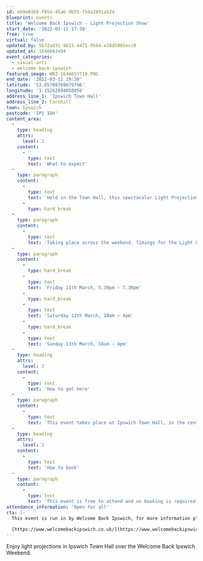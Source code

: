 ```yaml
---
id: eb9e81b9-f05d-45a6-9b55-f59a2891a52d
blueprint: events
title: 'Welcome Back Ipswich - Light Projection Show'
start_date: '2022-03-11 17:30'
free: true
virtual: false
updated_by: 5b72ad31-9613-4471-9564-e28d5005ecc0
updated_at: 1646663494
event_categories:
  - visual-arts
  - welcome-back-ipswich
featured_image: WBI-1646653719.PNG
end_date: '2022-03-11 19:30'
latitude: '52.05780769679796'
longitude: '1.15262094058854'
address_line_1: 'Ipswich Town Hall'
address_line_2: Cornhill
town: Ipswich
postcode: 'IP1 1DH'
content_area:
  -
    type: heading
    attrs:
      level: 2
    content:
      -
        type: text
        text: 'What to expect'
  -
    type: paragraph
    content:
      -
        type: text
        text: 'Held in the Town Hall, this spectacular Light Projection Show will shine the spotlight on many familiar faces from past Art Trail events! Thanks to St Elizabeth Hospice, dozens of pigs and elephants from previous trails will be on view, as well as a sneaky peek into some of the Big Hoot sculptures that will be in and around Ipswich later this summer!'
      -
        type: hard_break
  -
    type: paragraph
    content:
      -
        type: text
        text: 'Taking place across the weekend. Timings for the Light Projection Show are below. '
  -
    type: paragraph
    content:
      -
        type: hard_break
      -
        type: text
        text: 'Friday 11th March, 5.30pm – 7.30pm'
      -
        type: hard_break
      -
        type: text
        text: 'Saturday 12th March, 10am – 4pm'
      -
        type: hard_break
      -
        type: text
        text: 'Sunday 13th March, 10am – 4pm'
  -
    type: heading
    attrs:
      level: 2
    content:
      -
        type: text
        text: 'How to get here'
  -
    type: paragraph
    content:
      -
        type: text
        text: 'This event takes place at Ipswich Town Hall, in the centre of Ipswich. Bus routes and parking are nearby. The town centre is a 15 minute walk from the train station. '
  -
    type: heading
    attrs:
      level: 2
    content:
      -
        type: text
        text: 'How to book'
  -
    type: paragraph
    content:
      -
        type: text
        text: 'This event is free to attend and no booking is required. '
attendance_information: 'Open for all'
cta: |-
  This event is run in by Welcome Back Ipswich, for more information please visit:

  [https://www.welcomebackipswich.co.uk/](https://www.welcomebackipswich.co.uk/)
---
```

Enjoy light projections in Ipswich Town Hall over the Welcome Back Ipswich Weekend.